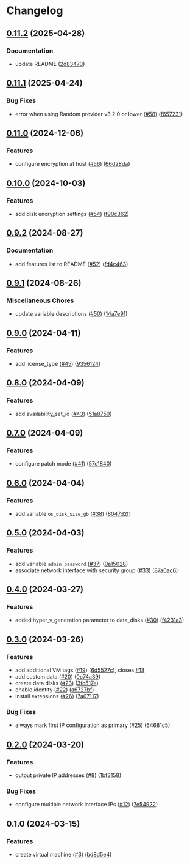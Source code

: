 # Changelog

## [0.11.2](https://github.com/equinor/terraform-azurerm-vm/compare/v0.11.1...v0.11.2) (2025-04-28)


### Documentation

* update README ([2d83470](https://github.com/equinor/terraform-azurerm-vm/commit/2d83470501155189e6232f71c011d7c28998eec9))

## [0.11.1](https://github.com/equinor/terraform-azurerm-vm/compare/v0.11.0...v0.11.1) (2025-04-24)


### Bug Fixes

* error when using Random provider v3.2.0 or lower ([#58](https://github.com/equinor/terraform-azurerm-vm/issues/58)) ([f657231](https://github.com/equinor/terraform-azurerm-vm/commit/f65723100c766177d05bdcdbcce5e616dcc53b05))

## [0.11.0](https://github.com/equinor/terraform-azurerm-vm/compare/v0.10.0...v0.11.0) (2024-12-06)


### Features

* configure encryption at host ([#56](https://github.com/equinor/terraform-azurerm-vm/issues/56)) ([66d28da](https://github.com/equinor/terraform-azurerm-vm/commit/66d28dad39534e49a26d66da472e04a7c040469e))

## [0.10.0](https://github.com/equinor/terraform-azurerm-vm/compare/v0.9.2...v0.10.0) (2024-10-03)


### Features

* add disk encryption settings ([#54](https://github.com/equinor/terraform-azurerm-vm/issues/54)) ([f90c362](https://github.com/equinor/terraform-azurerm-vm/commit/f90c362a54742a07b46b1104426c8a04c930fe3d))

## [0.9.2](https://github.com/equinor/terraform-azurerm-vm/compare/v0.9.1...v0.9.2) (2024-08-27)


### Documentation

* add features list to README ([#52](https://github.com/equinor/terraform-azurerm-vm/issues/52)) ([fd4c463](https://github.com/equinor/terraform-azurerm-vm/commit/fd4c463fa638aea7a81f82897b8c45f52ddb6ce7))

## [0.9.1](https://github.com/equinor/terraform-azurerm-vm/compare/v0.9.0...v0.9.1) (2024-08-26)


### Miscellaneous Chores

* update variable descriptions ([#50](https://github.com/equinor/terraform-azurerm-vm/issues/50)) ([14a7e91](https://github.com/equinor/terraform-azurerm-vm/commit/14a7e91fcbda79e2943fb91703513ebd74c79f95))

## [0.9.0](https://github.com/equinor/terraform-azurerm-vm/compare/v0.8.0...v0.9.0) (2024-04-11)


### Features

* add license_type ([#45](https://github.com/equinor/terraform-azurerm-vm/issues/45)) ([9356124](https://github.com/equinor/terraform-azurerm-vm/commit/935612404414032da74f68019aa7f96f5fc5fd98))

## [0.8.0](https://github.com/equinor/terraform-azurerm-vm/compare/v0.7.0...v0.8.0) (2024-04-09)


### Features

* add availability_set_id ([#43](https://github.com/equinor/terraform-azurerm-vm/issues/43)) ([51a8750](https://github.com/equinor/terraform-azurerm-vm/commit/51a8750cb9a1efe23865f4af54c3dfea849b6b88))

## [0.7.0](https://github.com/equinor/terraform-azurerm-vm/compare/v0.6.0...v0.7.0) (2024-04-09)


### Features

* configure patch mode ([#41](https://github.com/equinor/terraform-azurerm-vm/issues/41)) ([57c1840](https://github.com/equinor/terraform-azurerm-vm/commit/57c18403590322dfc41454dbf905c91501e82423))

## [0.6.0](https://github.com/equinor/terraform-azurerm-vm/compare/v0.5.0...v0.6.0) (2024-04-04)


### Features

* add variable `os_disk_size_gb` ([#38](https://github.com/equinor/terraform-azurerm-vm/issues/38)) ([8047d2f](https://github.com/equinor/terraform-azurerm-vm/commit/8047d2f67d6a1feae66a0147f26334a162c847d4))

## [0.5.0](https://github.com/equinor/terraform-azurerm-vm/compare/v0.4.0...v0.5.0) (2024-04-03)


### Features

* add variable `admin_password` ([#37](https://github.com/equinor/terraform-azurerm-vm/issues/37)) ([0a15028](https://github.com/equinor/terraform-azurerm-vm/commit/0a15028f07af498f0b2910e24fbf0a9c0c1d85cd))
* associate network interface with security group ([#33](https://github.com/equinor/terraform-azurerm-vm/issues/33)) ([87a0ac6](https://github.com/equinor/terraform-azurerm-vm/commit/87a0ac633f7bba00f21f569adc32e17f0627c8c4))

## [0.4.0](https://github.com/equinor/terraform-azurerm-vm/compare/v0.3.0...v0.4.0) (2024-03-27)


### Features

* added hyper_v_generation parameter to data_disks ([#30](https://github.com/equinor/terraform-azurerm-vm/issues/30)) ([f4231a3](https://github.com/equinor/terraform-azurerm-vm/commit/f4231a3b445f88176908160f95b52cda3711dd60))

## [0.3.0](https://github.com/equinor/terraform-azurerm-vm/compare/v0.2.0...v0.3.0) (2024-03-26)


### Features

* add additional VM tags ([#19](https://github.com/equinor/terraform-azurerm-vm/issues/19)) ([6d5527c](https://github.com/equinor/terraform-azurerm-vm/commit/6d5527c9f8b0ada75e77991fc82054c6bfd730ea)), closes [#13](https://github.com/equinor/terraform-azurerm-vm/issues/13)
* add custom data ([#20](https://github.com/equinor/terraform-azurerm-vm/issues/20)) ([0c74a39](https://github.com/equinor/terraform-azurerm-vm/commit/0c74a39e1afaded3091ca25d95e91547c8aef124))
* create data disks ([#23](https://github.com/equinor/terraform-azurerm-vm/issues/23)) ([3fc517e](https://github.com/equinor/terraform-azurerm-vm/commit/3fc517eaa20f3922752b82622a82c10d2d5c232b))
* enable identity ([#22](https://github.com/equinor/terraform-azurerm-vm/issues/22)) ([a6727bf](https://github.com/equinor/terraform-azurerm-vm/commit/a6727bf6f693b9464af30944886b156ce13d52c5))
* install extensions ([#26](https://github.com/equinor/terraform-azurerm-vm/issues/26)) ([7a67117](https://github.com/equinor/terraform-azurerm-vm/commit/7a67117105966dbe9010f2ace35e4dc2c5b2d96c))


### Bug Fixes

* always mark first IP configuration as primary ([#25](https://github.com/equinor/terraform-azurerm-vm/issues/25)) ([64681c5](https://github.com/equinor/terraform-azurerm-vm/commit/64681c528bc3ecc0eb180e093596077f1a9f80ba))

## [0.2.0](https://github.com/equinor/terraform-azurerm-vm/compare/v0.1.0...v0.2.0) (2024-03-20)


### Features

* output private IP addresses ([#8](https://github.com/equinor/terraform-azurerm-vm/issues/8)) ([1bf3158](https://github.com/equinor/terraform-azurerm-vm/commit/1bf31583121753ffb98496cd8bd60d8ae8502e22))


### Bug Fixes

* configure multiple network interface IPs ([#12](https://github.com/equinor/terraform-azurerm-vm/issues/12)) ([7e54922](https://github.com/equinor/terraform-azurerm-vm/commit/7e54922abc416f1e05135740b18fb0735403cb85))

## 0.1.0 (2024-03-15)


### Features

* create virtual machine ([#3](https://github.com/equinor/terraform-azurerm-vm/issues/3)) ([bd8d5e4](https://github.com/equinor/terraform-azurerm-vm/commit/bd8d5e45d47220aba77054a5e31eed1dbaf0689e))
